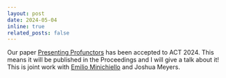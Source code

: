 ```yaml
---
layout: post
date: 2024-05-04
inline: true
related_posts: false
---
```


Our paper [Presenting Profunctors](https://arxiv.org/abs/2404.01406) has been accepted to ACT 2024. This means it will be published in the Proceedings and I will give a talk about it! This is joint work with [Emilio Minichiello](https://www.emiliominichiello.com/) and Joshua Meyers.